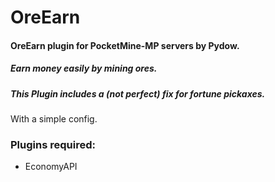 # OreEarn

#### OreEarn plugin for PocketMine-MP servers by Pydow.
##### Earn money easily by mining ores.
##### This Plugin includes a (not perfect) fix for fortune pickaxes.

With a simple config.

### Plugins required:
* EconomyAPI 

